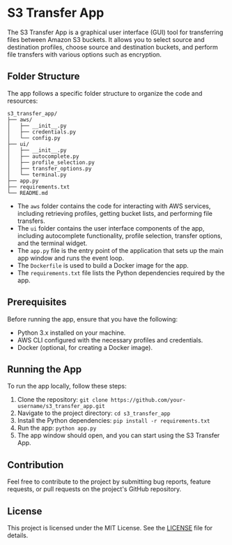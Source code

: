 

# S3 Transfer App

The S3 Transfer App is a graphical user interface (GUI) tool for transferring files between Amazon S3 buckets. It allows you to select source and destination profiles, choose source and destination buckets, and perform file transfers with various options such as encryption.

## Folder Structure

The app follows a specific folder structure to organize the code and resources:

```
s3_transfer_app/
├── aws/
│   ├── __init__.py
│   ├── credentials.py
│   └── config.py
├── ui/
│   ├── __init__.py
│   ├── autocomplete.py
│   ├── profile_selection.py
│   ├── transfer_options.py
│   └── terminal.py
├── app.py
├── requirements.txt
└── README.md
```

- The `aws` folder contains the code for interacting with AWS services, including retrieving profiles, getting bucket lists, and performing file transfers.
- The `ui` folder contains the user interface components of the app, including autocomplete functionality, profile selection, transfer options, and the terminal widget.
- The `app.py` file is the entry point of the application that sets up the main app window and runs the event loop.
- The `Dockerfile` is used to build a Docker image for the app.
- The `requirements.txt` file lists the Python dependencies required by the app.

## Prerequisites

Before running the app, ensure that you have the following:

- Python 3.x installed on your machine.
- AWS CLI configured with the necessary profiles and credentials.
- Docker (optional, for creating a Docker image).

## Running the App

To run the app locally, follow these steps:

1. Clone the repository: `git clone https://github.com/your-username/s3_transfer_app.git`
2. Navigate to the project directory: `cd s3_transfer_app`
3. Install the Python dependencies: `pip install -r requirements.txt`
4. Run the app: `python app.py`
5. The app window should open, and you can start using the S3 Transfer App.


## Contribution

Feel free to contribute to the project by submitting bug reports, feature requests, or pull requests on the project's GitHub repository.

## License

This project is licensed under the MIT License. See the [LICENSE](LICENSE) file for details.

